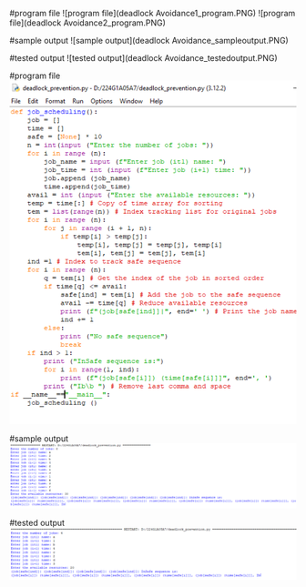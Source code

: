 #program file
![program file](deadlock Avoidance1_program.PNG)
![program file](deadlock Avoidance2_program.PNG)

#sample output
![sample output](deadlock Avoidance_sampleoutput.PNG)

#tested output
![tested output](deadlock Avoidance_testedoutput.PNG)

#program file
![program file](deadlock_prevention_program.PNG)

#sample output
![sample output](deadlock_prevention_sampleoutput.PNG)

#tested output
![tested output](deadlock_prevention_testedoutput.PNG)
